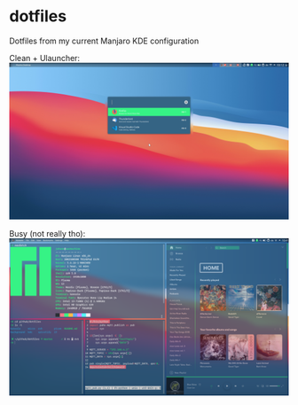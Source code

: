 # dotfiles
Dotfiles from my current Manjaro KDE configuration

Clean + Ulauncher:
![Clean+Ulauncher](thumbnails/unixporn_1.png)


Busy (not really tho):
![Busy](thumbnails/unixporn_2.png)

